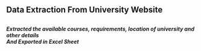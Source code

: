 <h2>Data Extraction From University Website<h2>
<h5>Extracted the available courses, requirements, location of university and other details<br>And Exported in Excel Sheet</h5> 
